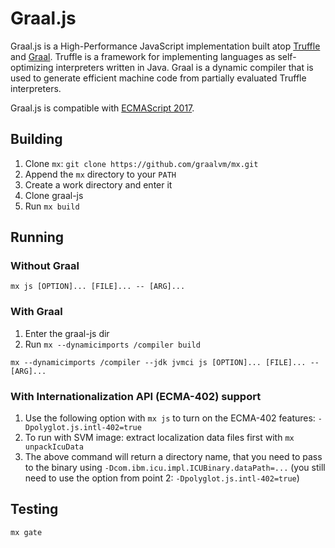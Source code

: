 # Graal.js
Graal.js is a High-Performance JavaScript implementation built atop [Truffle](https://github.com/graalvm/truffle) and [Graal](https://github.com/graalvm/graal-core).
Truffle is a framework for implementing languages as self-optimizing interpreters written in Java.
Graal is a dynamic compiler that is used to generate efficient machine code from partially evaluated Truffle interpreters.

Graal.js is compatible with [ECMAScript 2017](http://www.ecma-international.org/ecma-262/8.0/index.html).

## Building
1. Clone `mx`: `git clone https://github.com/graalvm/mx.git`
2. Append the `mx` directory to your `PATH`
3. Create a work directory and enter it
4. Clone graal-js
5. Run `mx build`

## Running
### Without Graal
```
mx js [OPTION]... [FILE]... -- [ARG]...
```
### With Graal
1. Enter the graal-js dir
2. Run `mx --dynamicimports /compiler build`
```
mx --dynamicimports /compiler --jdk jvmci js [OPTION]... [FILE]... -- [ARG]...
```

### With Internationalization API (ECMA-402) support
1. Use the following option with `mx js` to turn on the ECMA-402 features: `-Dpolyglot.js.intl-402=true`
2. To run with SVM image: extract localization data files first with `mx unpackIcuData`
3. The above command will return a directory name, that you need to pass to the binary using `-Dcom.ibm.icu.impl.ICUBinary.dataPath=...` (you still need to use the option from point 2: `-Dpolyglot.js.intl-402=true`)

## Testing
```
mx gate
```

